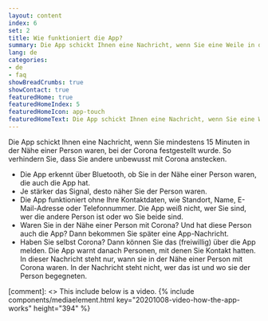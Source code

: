 ```yaml
---
layout: content
index: 6
set: 2
title: Wie funktioniert die App?
summary: Die App schickt Ihnen eine Nachricht, wenn Sie eine Weile in der Nähe einer Person mit Corona waren.
lang: de
categories:
- de
- faq
showBreadCrumbs: true
showContact: true
featuredHome: true
featuredHomeIndex: 5
featuredHomeIcon: app-touch
featuredHomeText: Die App schickt Ihnen eine Nachricht, wenn Sie eine Weile in der Nähe einer Person mit Corona waren.
---
```


Die App schickt Ihnen eine Nachricht, wenn Sie mindestens 15 Minuten in der Nähe einer Person waren, bei der Corona festgestellt wurde. So verhindern Sie, dass Sie andere unbewusst mit Corona anstecken.

* Die App erkennt über Bluetooth, ob Sie in der Nähe einer Person waren, die auch die App hat.
* Je stärker das Signal, desto näher Sie der Person waren.
* Die App funktioniert ohne Ihre Kontaktdaten, wie Standort, Name, E-Mail-Adresse oder Telefonnummer. Die App weiß nicht, wer Sie sind, wer die andere Person ist oder wo Sie beide sind. 
* Waren Sie in der Nähe einer Person mit Corona? Und hat diese Person auch die App? Dann bekommen Sie später eine App-Nachricht.
* Haben Sie selbst Corona? Dann können Sie das (freiwillig) über die App melden. Die App warnt danach Personen, mit denen Sie Kontakt hatten. In dieser Nachricht steht nur, wann sie in der Nähe einer Person mit Corona waren. In der Nachricht steht nicht, wer das ist und wo sie der Person begegneten.

[comment]: <> This include below is a video.
{% include components/mediaelement.html key="20201008-video-how-the-app-works" height="394" %}
